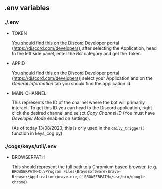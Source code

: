 .env variables
--------------
### ./.env ###
* TOKEN

    You should find this on the Discord Developer portal (https://discord.com/developers), after selecting
    the Application, head to the left side panel, enter the *Bot* category and get the Token.

* APPID

  You should find this on the Discord Developer portal (https://discord.com/developers), select your Application
  and on the *General Information* tab you should find the application id.

* MAIN_CHANNEL

  This represents the ID of the channel where the bot will primarily interact. To get this ID you can head to the Discord
  application, right-click the desired channel and select *Copy Channel ID* (You must have *Developer Mode* enabled on settings).

  (As of today 13/08/2023, this is only used in the ```daily_trigger()``` function in keys_cog.py)

### ./cogs/keys/util/.env ###

* BROWSERPATH

  This should represent the full path to a Chromium based browser.
  (e.g. ```BROWSERPATH=C:\Program Files\BraveSoftware\Brave-Browser\Application\brave.exe```,
  or ```BROWSERPATH=/usr/bin/google-chrome```)